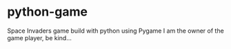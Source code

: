 # python-game
Space Invaders game build with python using Pygame
I am the owner of the game player, be kind...
